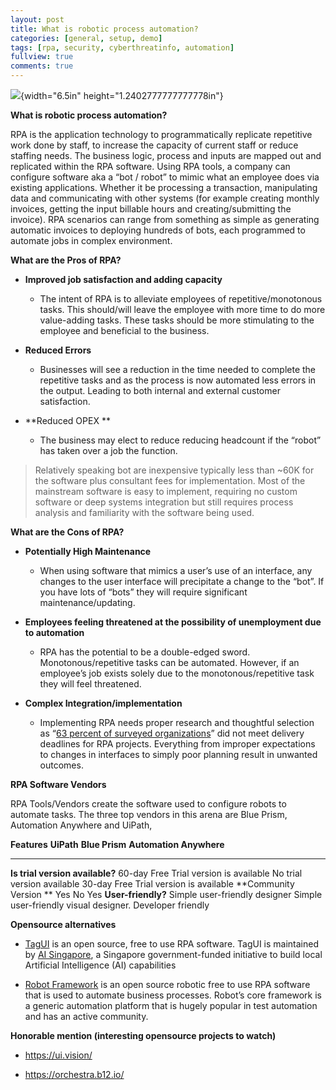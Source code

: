 ```yaml
---
layout: post
title: What is robotic process automation?
categories: [general, setup, demo]
tags: [rpa, security, cyberthreatinfo, automation]
fullview: true
comments: true
---
```

![](media/image1.png){width="6.5in" height="1.2402777777777778in"}

**What is robotic process automation?**

RPA is the application technology to programmatically replicate
repetitive work done by staff, to increase the capacity of current staff
or reduce staffing needs. The business logic, process and inputs are
mapped out and replicated within the RPA software. Using RPA tools, a
company can configure software aka a “bot / robot” to mimic what an
employee does via existing applications. Whether it be processing a
transaction, manipulating data and communicating with other systems (for
example creating monthly invoices, getting the input billable hours and
creating/submitting the invoice). RPA scenarios can range from something
as simple as generating automatic invoices to deploying hundreds of
bots, each programmed to automate jobs in complex environment.

**What are the Pros of RPA?**

-   **Improved job satisfaction and adding capacity**

    -   The intent of RPA is to alleviate employees of
        repetitive/monotonous tasks. This should/will leave the employee
        with more time to do more value-adding tasks. These tasks should
        be more stimulating to the employee and beneficial to
        the business.

-   **Reduced Errors**

    -   Businesses will see a reduction in the time needed to complete
        the repetitive tasks and as the process is now automated less
        errors in the output. Leading to both internal and external
        customer satisfaction.

-   **Reduced OPEX **

    -   The business may elect to reduce reducing headcount if the
        “robot” has taken over a job the function.

> Relatively speaking bot are inexpensive typically less than \~60K for
> the software plus consultant fees for implementation. Most of the
> mainstream software is easy to implement, requiring no custom software
> or deep systems integration but still requires process analysis and
> familiarity with the software being used.

**What are the Cons of RPA?**

-   **Potentially High Maintenance**

    -   When using software that mimics a user’s use of an interface,
        any changes to the user interface will precipitate a change to
        the “bot”. If you have lots of “bots” they will require
        significant maintenance/updating.

-   **Employees feeling threatened at the possibility of unemployment
    due to automation**

    -   RPA has the potential to be a double-edged sword.
        Monotonous/repetitive tasks can be automated. However, if an
        employee’s job exists solely due to the monotonous/repetitive
        task they will feel threatened.

-   **Complex Integration/implementation**

    -   Implementing RPA needs proper research and thoughtful selection
        as “[63 percent of surveyed
        organizations](https://www2.deloitte.com/content/dam/Deloitte/at/Documents/technology/at-technology-robots-are-ready.pdf)”
        did not meet delivery deadlines for RPA projects. Everything
        from improper expectations to changes in interfaces to simply
        poor planning result in unwanted outcomes.

**RPA Software Vendors**

RPA Tools/Vendors create the software used to configure robots to
automate tasks. The three top vendors in this arena are Blue Prism,
Automation Anywhere and UiPath,

  **Features**                      **UiPath**                               **Blue Prism**                          **Automation Anywhere**
  --------------------------------- ---------------------------------------- --------------------------------------- ----------------------------------------
  **Is trial version available?**   60-day Free Trial version is available   No trial version available              30-day Free Trial version is available
  **Community Version **            Yes                                      No                                      Yes
  **User-friendly?**                Simple user-friendly designer            Simple user-friendly visual designer.   Developer friendly

**Opensource alternatives**

-   [TagUI](https://github.com/kelaberetiv/TagUI) is an open source,
    free to use RPA software. TagUI is maintained by [AI
    Singapore](https://www.aisingapore.org/), a Singapore
    government-funded initiative to build local Artificial
    Intelligence (AI) capabilities

-   [Robot Framework](https://robotframework.org/) is an open source
    robotic free to use RPA software that is used to automate
    business processes. Robot’s core framework is a generic automation
    platform that is hugely popular in test automation and has an
    active community.

**Honorable mention (interesting opensource projects to watch)**

-   <https://ui.vision/>

-   <https://orchestra.b12.io/>
